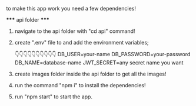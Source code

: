 to make this app work you need a few dependencies!

**\*\*\*** api folder **\*\*\***

1. navigate to the api folder with "cd api" command!
2. create ".env" file to and add the environment variables;

   👇👇👇👇👇👇👇👇👇👇
   DB_USER=your-name
   DB_PASSWORD=your-password
   DB_NAME=database-name
   JWT_SECRET=any secret name you want

3. create images folder inside the api folder to get all the images!
4. run the command "npm i" to install the dependencies!
5. run "npm start" to start the app.
